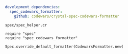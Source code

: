 ```yaml
development_dependencies:
  spec_codewars_formatter:
    github: codewars/crystal-spec-codewars-formatter
```

`spec/spec_helper.cr`
```crystal
require "spec"
require "spec_codewars_formatter"

Spec.override_default_formatter(CodewarsFormatter.new)
```
